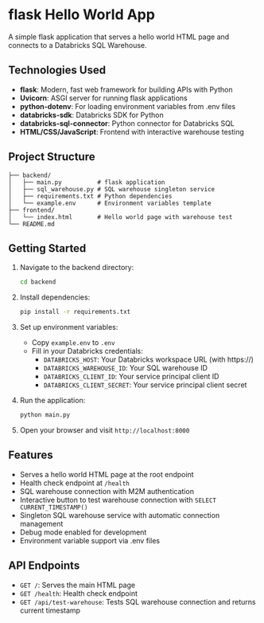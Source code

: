 # flask Hello World App

A simple flask application that serves a hello world HTML page and connects to a Databricks SQL Warehouse.

## Technologies Used

-   **flask**: Modern, fast web framework for building APIs with Python
-   **Uvicorn**: ASGI server for running flask applications
-   **python-dotenv**: For loading environment variables from .env files
-   **databricks-sdk**: Databricks SDK for Python
-   **databricks-sql-connector**: Python connector for Databricks SQL
-   **HTML/CSS/JavaScript**: Frontend with interactive warehouse testing

## Project Structure

```
├── backend/
│   ├── main.py          # flask application
│   ├── sql_warehouse.py # SQL warehouse singleton service
│   ├── requirements.txt # Python dependencies
│   └── example.env      # Environment variables template
├── frontend/
│   └── index.html       # Hello world page with warehouse test
└── README.md
```

## Getting Started

1. Navigate to the backend directory:

    ```bash
    cd backend
    ```

2. Install dependencies:

    ```bash
    pip install -r requirements.txt
    ```

3. Set up environment variables:

    - Copy `example.env` to `.env`
    - Fill in your Databricks credentials:
        - `DATABRICKS_HOST`: Your Databricks workspace URL (with https://)
        - `DATABRICKS_WAREHOUSE_ID`: Your SQL warehouse ID
        - `DATABRICKS_CLIENT_ID`: Your service principal client ID
        - `DATABRICKS_CLIENT_SECRET`: Your service principal client secret

4. Run the application:

    ```bash
    python main.py
    ```

5. Open your browser and visit `http://localhost:8000`

## Features

-   Serves a hello world HTML page at the root endpoint
-   Health check endpoint at `/health`
-   SQL warehouse connection with M2M authentication
-   Interactive button to test warehouse connection with `SELECT CURRENT_TIMESTAMP()`
-   Singleton SQL warehouse service with automatic connection management
-   Debug mode enabled for development
-   Environment variable support via .env files

## API Endpoints

-   `GET /`: Serves the main HTML page
-   `GET /health`: Health check endpoint
-   `GET /api/test-warehouse`: Tests SQL warehouse connection and returns current timestamp
